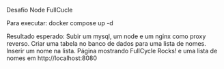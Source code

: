 Desafio Node FullCucle

Para executar:
docker compose up -d

Resultado esperado:
Subir um mysql, um node e um nginx como proxy reverso.
Criar uma tabela no banco de dados para uma lista de nomes.
Inserir um nome na lista.
Página mostrando FullCycle Rocks! e uma lista de nomes em http://localhost:8080
  